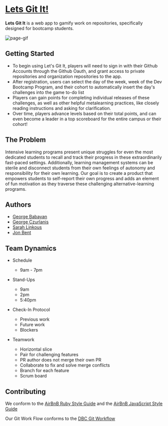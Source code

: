 # [Lets Git It!](http://lets-git-it.herokuapp.com)

**Lets Git It** is a web app to gamify work on repositories, specifically designed for bootcamp students.

![page-gif](/project.gif)

## Getting Started
- To begin using Let's Git It, players will need to sign in with their Github Accounts through the Github Oauth, and grant access to private repositories and organization repositories to the app.
 - After registration, users can select the day of the week, week of the Dev Bootcamp Program, and their cohort to automatically insert the day's challenges into the game to-do list
- Players can gain points for completing individual releases of these challenges, as well as other helpful metalearning practices, like closely reading instructions and asking for clarification. 
- Over time, players advance levels based on their total points, and can even become a leader in a top scoreboard for the entire campus or their cohort!

## The Problem

Intensive learning programs present unique struggles for even the most dedicated students to recall and track their progress in these extraordinarily fast-paced settings. Additionally, learning management systems can be sterile and disconnect students from their own feelings of autonomy and responsibility for their own learning. Our goal is to create a product that empowers students to self-report their own progress and adds an element of fun motivation as they traverse these challenging alternative-learning programs. 



## Authors 


- [George Babayan](https://github.com/georgebabayan)
- [George Czurlanis](https://github.com/georgecode)
- [Sarah Linkous](https://github.com/slinkous)
- [Jon Bent](https://github.com/jonbent)

## Team Dynamics

* Schedule
  * 9am - 7pm

* Stand-Ups
  * 9am
  * 2pm
  * 5:40pm

* Check-In Protocol
  * Previous work
  * Future work
  * Blockers

* Teamwork
  * Horizontal slice
  * Pair for challenging features
  * PR author does not merge their own PR
  * Collaborate to fix and solve merge conflicts
  * Branch for each feature
  * Scrum board

## Contributing

We conform to the [AirBnB Ruby Style Guide](http://airbnb.io/projects/ruby) and the [AirBnB JavaScript Style Guide](http://airbnb.io/projects/javascript)

Our Git Work Flow conforms to the [DBC Git Workflow](https://github.com/sf-squirrels-2017/phase-3-guide/blob/sf-chi/resources/git-workflow.md)


